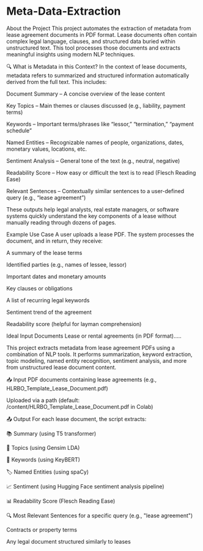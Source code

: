 # Meta-Data-Extraction

About the Project
This project automates the extraction of metadata from lease agreement documents in PDF format. Lease documents often contain complex legal language, clauses, and structured data buried within unstructured text. This tool processes those documents and extracts meaningful insights using modern NLP techniques.

🔍 What is Metadata in this Context?
In the context of lease documents, metadata refers to summarized and structured information automatically derived from the full text. This includes:

Document Summary – A concise overview of the lease content

Key Topics – Main themes or clauses discussed (e.g., liability, payment terms)

Keywords – Important terms/phrases like “lessor,” “termination,” “payment schedule”

Named Entities – Recognizable names of people, organizations, dates, monetary values, locations, etc.

Sentiment Analysis – General tone of the text (e.g., neutral, negative)

Readability Score – How easy or difficult the text is to read (Flesch Reading Ease)

Relevant Sentences – Contextually similar sentences to a user-defined query (e.g., “lease agreement”)

These outputs help legal analysts, real estate managers, or software systems quickly understand the key components of a lease without manually reading through dozens of pages.

Example Use Case
A user uploads a lease PDF. The system processes the document, and in return, they receive:

A summary of the lease terms

Identified parties (e.g., names of lessee, lessor)

Important dates and monetary amounts

Key clauses or obligations

A list of recurring legal keywords

Sentiment trend of the agreement

Readability score (helpful for layman comprehension)

Ideal Input Documents
Lease or rental agreements (in PDF format).....

This project extracts metadata from lease agreement PDFs using a combination of NLP tools. It performs summarization, keyword extraction, topic modeling, named entity recognition, sentiment analysis, and more from unstructured lease document content.

📥 Input
PDF documents containing lease agreements (e.g., HLRBO_Template_Lease_Document.pdf)

Uploaded via a path (default: /content/HLRBO_Template_Lease_Document.pdf in Colab)

📤 Output
For each lease document, the script extracts:

📚 Summary (using T5 transformer)

🧠 Topics (using Gensim LDA)

🔑 Keywords (using KeyBERT)

🏷️ Named Entities (using spaCy)

📈 Sentiment (using Hugging Face sentiment analysis pipeline)

📊 Readability Score (Flesch Reading Ease)

🔍 Most Relevant Sentences for a specific query (e.g., "lease agreement")

Contracts or property terms

Any legal document structured similarly to leases
